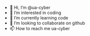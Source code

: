 - 👋 Hi, I’m @ua-cyber
- 👀 I’m interested in coding
- 🌱 I’m currently learning code
- 💞️ I’m looking to collaborate on github
- 📫 How to reach me ua-cyber

<!---
ua-cyber/ua-cyber is a ✨ special ✨ repository because its `README.md` (this file) appears on your GitHub profile.
You can click the Preview link to take a look at your changes.
--->
